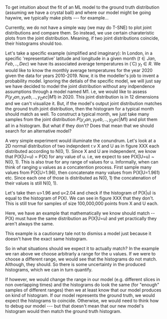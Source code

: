 To get intuition about the fit of an ML model to the ground truth distribution (assuming we have a crystal ball) and where our model might be going haywire, we typically make plots --- for example... 

Currently, we do not have a simple way (we may do T-SNE) to plot joint distributions and compare them. So instead, we use certain charateristic plots from the joint distribution. Meaning, if two joint distributions coincide, their histograms should too. 

Let's take a specific example (simplified and imaginary):
In London, in a specific 'representative' latitude and longitude in 
a given month ($t \in {Jan, Feb, .., Dec}$) we have its associated average temperatures in (˙C) $y_t \in R$. We would like to know the monthly average temperatures for the year 2020 given the data for years 2010-2019. Now, it is the modeller's job to invent a probability model. Ignoring the detials of the specific model, we will just say we have decided to model the joint distribution without any indpendence assumptions through a model named M1. i.e, we would like to assess $P(y_Jan, y_Feb, .., y_Dec| M1)$ in 2020. This joint distribution is in 12 dimensions and we can't visualize it. But, if the model's output joint distribution matches the ground truth joint distribution, then the histogram for a typical month should match as well. To construct a typical month, we just take many samples from the joint distribution $P(y_Jan, y_Feb, .., y_Dec| M1)$ and plot them all in a histogram. But what if they don't? Does that mean that we should search for an alternative model? 

A very simple experiment would iiluminate the conundrum. 
Let's look at a 2D normal distribution of two indepndent r.v X and U as in figure XXX each distributed according to N(0, 1). Since X and U are independent, we know that P(X|U=u) = P(X) for any value of u. i.e, we expect to see P(X|U=u) ~ N(0, 1). This is also true for any range of values for u. Informally, when can think of ranging u values as a concatention process. First sample many values from P(X|U=1.96), then concatenate many values from P(X|U=1.961) etc. Since each one of those is distributed as N(0, 1) the concatenation of their values is still N(0, 1).        

Let's take then u>1.96 and u<2.04 and check if the histogram of P(X|u) is equal to the histogram of P(X). We can see in figure XXX that they don't. This is still true for samples of size 100,000,000 points from X and U each.

Here, we have an example that mathematically we know should match -- P(X) must have the same distribution as P(X|U=u) and yet practically they aren't always the same.   

This example is a cautionary tale not to dismiss a model just because it doesn't have the exact same histogram.  

So in what situations should we expect it to actually match? 
In the example we ran above we choose arbitrarly a range for the u values. If we were to choose a different range, we would see that the histograms do not match. 
Although, they should. So there is some uncertainty in the produced histograms, which we can in turn quantify. 

If however, we would change the range in our model (e.g. different slices in non overlapping times) and the histograms do look the same (for "enough" samples of different ranges) then we at least know that our model produces on kind of histogram. If our model represents the ground truth, we would expect the histograms to coincide. Otherwise, we would need to think how to debug our model --- but that doesn't mean that our new model's histogram would then match the ground truth histogram.   


  
    